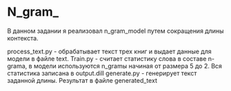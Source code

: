 # N_gram_
В данном задании я реализовал n_gram_model путем сокращения длины контекста.

process_text.py - обрабатывает текст трех книг и выдает данные для модели в файле text.
Train.py - считает статистику слова в составе n- grama, в модели используются n_gramы начиная от размера 5 до 2.
Вся статистика записана в output.dill
generate.py - генерирует текст заданной длины. Результат в файле generated_text


